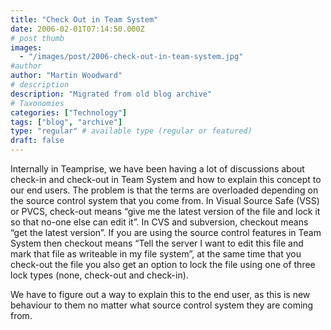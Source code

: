 ```yaml
---
title: "Check Out in Team System"
date: 2006-02-01T07:14:50.000Z
# post thumb
images:
  - "/images/post/2006-check-out-in-team-system.jpg"
#author
author: "Martin Woodward"
# description
description: "Migrated from old blog archive"
# Taxonomies
categories: ["Technology"]
tags: ["blog", "archive"]
type: "regular" # available type (regular or featured)
draft: false
---
```


Internally in Teamprise, we have been having a lot of discussions about check-in and check-out in Team System and how to explain this concept to our end users.  The problem is that the terms are overloaded depending on the source control system that you come from.  In Visual Source Safe (VSS) or PVCS, check-out means “give me the latest version of the file and lock it so that no-one else can edit it”.  In CVS and subversion, checkout means “get the latest version”.  If you are using the source control features in Team System then checkout means “Tell the server I want to edit this file and mark that file as writeable in my file system”, at the same time that you check-out the file you also get an option to lock the file using one of three lock types (none, check-out and check-in).

We have to figure out a way to explain this to the end user, as this is new behaviour to them no matter what source control system they are coming from.